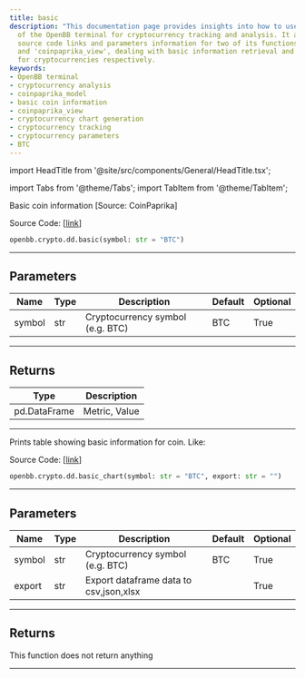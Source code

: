 ```yaml
---
title: basic
description: "This documentation page provides insights into how to use basic functions"
  of the OpenBB terminal for cryptocurrency tracking and analysis. It also provides
  source code links and parameters information for two of its functions - 'coinpaprika_model'
  and 'coinpaprika_view', dealing with basic information retrieval and chart generation
  for cryptocurrencies respectively.
keywords:
- OpenBB terminal
- cryptocurrency analysis
- coinpaprika_model
- basic coin information
- coinpaprika_view
- cryptocurrency chart generation
- cryptocurrency tracking
- cryptocurrency parameters
- BTC
---
```


import HeadTitle from '@site/src/components/General/HeadTitle.tsx';

<HeadTitle title="crypto.dd.basic - Reference | OpenBB SDK Docs" />

import Tabs from '@theme/Tabs';
import TabItem from '@theme/TabItem';

<Tabs>
<TabItem value="model" label="Model" default>

Basic coin information [Source: CoinPaprika]

Source Code: [[link](https://github.com/OpenBB-finance/OpenBBTerminal/tree/main/openbb_terminal/cryptocurrency/due_diligence/coinpaprika_model.py#L379)]

```python
openbb.crypto.dd.basic(symbol: str = "BTC")
```

---

## Parameters

| Name | Type | Description | Default | Optional |
| ---- | ---- | ----------- | ------- | -------- |
| symbol | str | Cryptocurrency symbol (e.g. BTC) | BTC | True |


---

## Returns

| Type | Description |
| ---- | ----------- |
| pd.DataFrame | Metric, Value |
---

</TabItem>
<TabItem value="view" label="Chart">

Prints table showing basic information for coin. Like:

Source Code: [[link](https://github.com/OpenBB-finance/OpenBBTerminal/tree/main/openbb_terminal/cryptocurrency/due_diligence/coinpaprika_view.py#L325)]

```python
openbb.crypto.dd.basic_chart(symbol: str = "BTC", export: str = "")
```

---

## Parameters

| Name | Type | Description | Default | Optional |
| ---- | ---- | ----------- | ------- | -------- |
| symbol | str | Cryptocurrency symbol (e.g. BTC) | BTC | True |
| export | str | Export dataframe data to csv,json,xlsx |  | True |


---

## Returns

This function does not return anything

---

</TabItem>
</Tabs>
